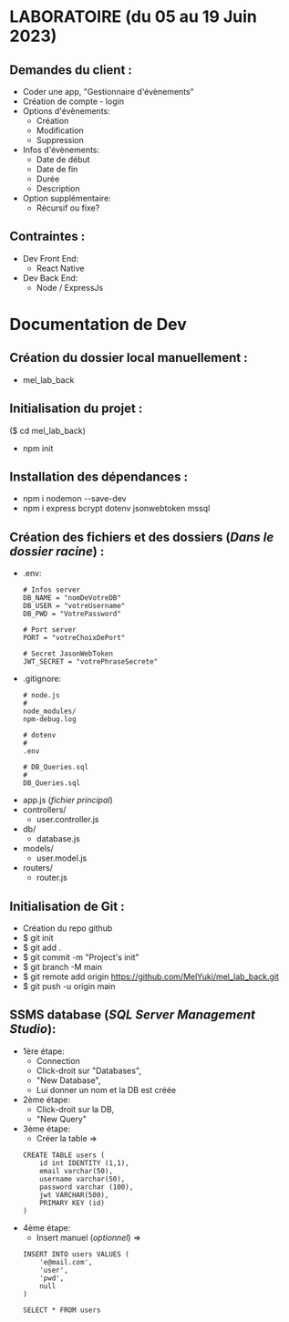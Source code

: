 # LABORATOIRE (du 05 au 19 Juin 2023)
## Demandes du client :
- Coder une app, "Gestionnaire d'évènements"
- Création de compte - login
- Options d'évènements:
   * Création
   * Modification
   * Suppression
- Infos d'évènements:
   * Date de début
   * Date de fin
   * Durée
   * Description
- Option supplémentaire:
   * Récursif ou fixe?

## Contraintes :
- Dev Front End:
   * React Native
- Dev Back End:
   * Node / ExpressJs

# Documentation de Dev

## Création du dossier local manuellement :
- mel_lab_back

## Initialisation du projet :
($ cd mel_lab_back)
- npm init

## Installation des dépendances :
- npm i nodemon --save-dev
- npm i express bcrypt dotenv jsonwebtoken mssql

## Création des fichiers et des dossiers (<i>Dans le dossier racine</i>) :
- .env:
    ```
    # Infos server
    DB_NAME = "nomDeVotreDB"
    DB_USER = "votreUsername"
    DB_PWD = "VotrePassword"

    # Port server
    PORT = "votreChoixDePort"

    # Secret JasonWebToken
    JWT_SECRET = "votrePhraseSecrete"
    ```
- .gitignore:
    ```
    # node.js
    #
    node_modules/
    npm-debug.log

    # dotenv
    #
    .env

    # DB_Queries.sql
    #
    DB_Queries.sql
    ```
- app.js (<i>fichier principal</i>)
- controllers/
    * user.controller.js
- db/
    * database.js
- models/
    * user.model.js
- routers/
    * router.js

## Initialisation de Git :
- Création du repo github
- $ git init
- $ git add .
- $ git commit -m "Project's init"
- $ git branch -M main
- $ git remote add origin https://github.com/MelYuki/mel_lab_back.git
- $ git push -u origin main

## SSMS database (<i>SQL Server Management Studio</i>):
* 1ère étape:
    - Connection
    - Click-droit sur "Databases",
    - "New Database",
    - Lui donner un nom et la DB est créée
* 2ème étape:
    - Click-droit sur la DB,
    - "New Query"
* 3ème étape:
    - Créer la table =>
    ```
    CREATE TABLE users ( 
        id int IDENTITY (1,1),
        email varchar(50),
        username varchar(50),
        password varchar (100),
        jwt VARCHAR(500),
        PRIMARY KEY (id)
    )
    ```
* 4ème étape:
    - Insert manuel (<i>optionnel</i>) =>
    ```
    INSERT INTO users VALUES (
        'e@mail.com',
        'user',
        'pwd',
        null
    )
    ```
    ```
    SELECT * FROM users
    ```

